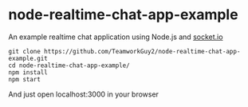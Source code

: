 # node-realtime-chat-app-example

An example realtime chat application using Node.js and [socket.io](http://socket.io/)
```
git clone https://github.com/TeamworkGuy2/node-realtime-chat-app-example.git
cd node-realtime-chat-app-example/
npm install
npm start
```
And just open localhost:3000 in your browser